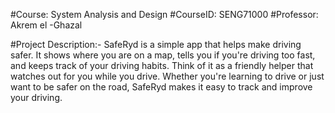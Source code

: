 #Course: System Analysis and Design
#CourseID: SENG71000
#Professor: Akrem el -Ghazal

#Project Description:-
SafeRyd is a simple app that helps make driving safer. It shows where you are on a map, tells you if you're driving too fast, and keeps track of your driving habits. Think of it as a friendly helper that watches out for you while you drive. Whether you're learning to drive or just want to be safer on the road, SafeRyd makes it easy to track and improve your driving.
